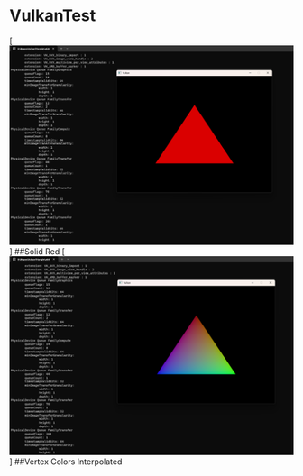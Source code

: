 # VulkanTest
[![](https://github.com/r2d2Proton/VulkanTest/blob/main/images/ndc.png)]
##Solid Red
[![](https://github.com/r2d2Proton/VulkanTest/blob/main/images/vertexColors.png)]
##Vertex Colors Interpolated